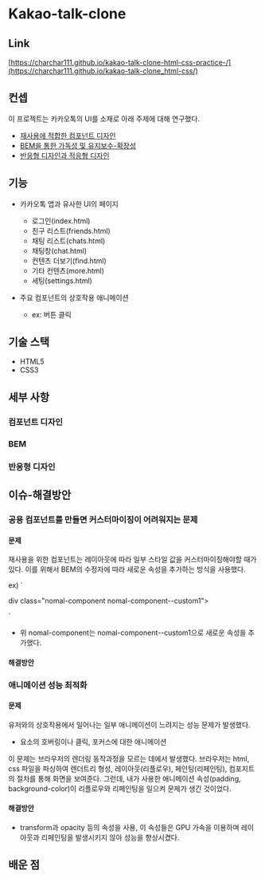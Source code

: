 # Kakao-talk-clone

## Link

[https://charchar111.github.io/kakao-talk-clone-html-css-practice-/](https://charchar111.github.io/kakao-talk-clone_html-css/)

## 컨셉

이 프로젝트는 카카오톡의 UI를 소재로 아래 주제에 대해 연구했다.

- [재사용에 적합한 컴포넌트 디자인](#컴포넌트-디자인)
- [BEM을 통한 가독성 및 유지보수-확장성](#BEM)
- [반응형 디자인과 적응형 디자인](#반응형-디자인)

## 기능
- 카카오톡 앱과 유사한 UI의 페이지
    - 로그인(index.html)
    - 친구 리스트(friends.html)
    - 채팅 리스트(chats.html)
    - 채팅창(chat.html)
    - 컨텐츠 더보기(find.html)
    - 기타 컨텐츠(more.html)
    - 세팅(settings.html)

 - 주요 컴포넌트의 상호작용 애니메이션
   - ex: 버튼 클릭 

## 기술 스택

- HTML5
- CSS3

## 세부 사항

### 컴포넌트 디자인

### BEM
### 반응형 디자인



## 이슈-해결방안
### 공용 컴포넌트를 만들면 커스터마이징이 어려워지는 문제
#### 문제
재사용을 위한 컴포넌트는 레이아웃에 따라 일부 스타일 값을 커스터마이징해야할 때가 있다.
이를 위해서 BEM의 수정자에 따라 새로운 속성을 추가하는 방식을 사용했다.

ex)
`
<div class="page">
    <div class="nomal-component"></div>
   div class="nomal-component nomal-component--custom1"></div>
</div>

`

- 위 nomal-component는 nomal-component--custom1으로 새로운 속성을 추가했다.


#### 해결방안

### 애니메이션 성능 최적화
#### 문제
유저와의 상호작용에서 일어나는 일부 애니메이션이 느려지는 성능 문제가 발생했다.

- 요소의 호버링이나 클릭, 포커스에 대한 애니메이션

이 문제는 브라우저의 렌더링 동작과정을 모르는 데에서 발생했다. 브라우저는 html, css 파일을 파싱하여 렌더트리 형성, 레이아웃(리플로우), 페인팅(리페인팅), 컴포지트의 절차를 통해 화면을 보여준다.
그런데, 내가 사용한 애니메이션 속성(padding, background-color)이 리플로우와 리페인팅을 일으켜 문제가 생긴 것이었다.
  
#### 해결방안
- transform과 opacity 등의 속성을 사용, 이 속성들은 GPU 가속을 이용하며 레이아웃과 리페인팅을 발생시키지 않아 성능을 향상시켰다.


## 배운 점
